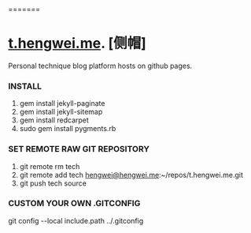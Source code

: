 =======
# [t.hengwei.me](http://wheng.dev). [侧帽]
Personal technique blog platform hosts on github pages.

### INSTALL
1. gem install jekyll-paginate
2. gem install jekyll-sitemap
3. gem install redcarpet
5. sudo gem install pygments.rb

### SET REMOTE RAW GIT REPOSITORY
1. git remote rm tech
2. git remote add tech hengwei@hengwei.me:~/repos/t.hengwei.me.git
3. git push tech source

### CUSTOM YOUR OWN .GITCONFIG
git config --local include.path ../.gitconfig
